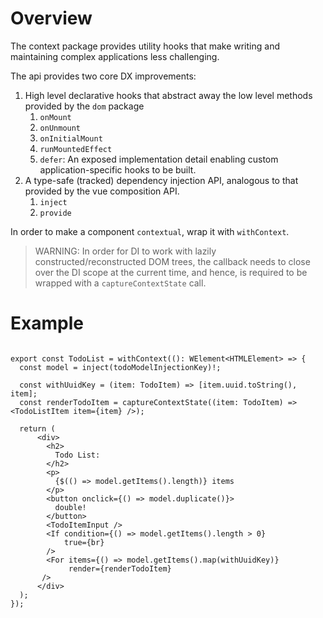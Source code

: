 # Overview

The context package provides utility hooks that make writing and maintaining complex applications less challenging.

The api provides two core DX improvements:
1. High level declarative hooks that abstract away the low level methods provided by the `dom` package
    1. `onMount`
    2. `onUnmount`
    3. `onInitialMount`
    4. `runMountedEffect`
    5. `defer`: An exposed implementation detail enabling custom application-specific hooks to be built.
2. A type-safe (tracked) dependency injection API, analogous to that provided by the vue composition API.
    1. `inject`
    2. `provide`

In order to make a component `contextual`, wrap it with `withContext`.

> WARNING: In order for DI to work with lazily constructed/reconstructed DOM trees, the callback needs to close over the DI scope at the current time, and hence, is required to be wrapped with a `captureContextState` call.

# Example

```tsx

export const TodoList = withContext((): WElement<HTMLElement> => {
  const model = inject(todoModelInjectionKey)!;

  const withUuidKey = (item: TodoItem) => [item.uuid.toString(), item];
  const renderTodoItem = captureContextState((item: TodoItem) => <TodoListItem item={item} />);

  return (
      <div>
        <h2>
          Todo List:
        </h2>
        <p>
          {$(() => model.getItems().length)} items
        </p>
        <button onclick={() => model.duplicate()}>
          double!
        </button>
        <TodoItemInput />
        <If condition={() => model.getItems().length > 0}
            true={br}
        />
        <For items={() => model.getItems().map(withUuidKey)}
             render={renderTodoItem}
       />
      </div>
  );
});

```

